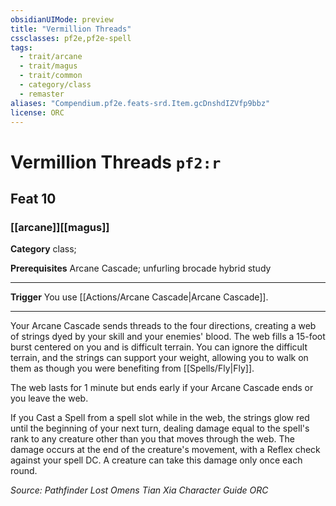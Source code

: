 ```yaml
---
obsidianUIMode: preview
title: "Vermillion Threads"
cssclasses: pf2e,pf2e-spell
tags:
  - trait/arcane
  - trait/magus
  - trait/common
  - category/class
  - remaster
aliases: "Compendium.pf2e.feats-srd.Item.gcDnshdIZVfp9bbz"
license: ORC
---
```

# Vermillion Threads `pf2:r`
## Feat 10
### [[arcane]][[magus]]

**Category** class; 



**Prerequisites** Arcane Cascade; unfurling brocade hybrid study
* * *
**Trigger** You use [[Actions/Arcane Cascade|Arcane Cascade]].

* * *

Your Arcane Cascade sends threads to the four directions, creating a web of strings dyed by your skill and your enemies' blood. The web fills a 15-foot burst centered on you and is difficult terrain. You can ignore the difficult terrain, and the strings can support your weight, allowing you to walk on them as though you were benefiting from [[Spells/Fly|Fly]].

The web lasts for 1 minute but ends early if your Arcane Cascade ends or you leave the web.

If you Cast a Spell from a spell slot while in the web, the strings glow red until the beginning of your next turn, dealing damage equal to the spell's rank to any creature other than you that moves through the web. The damage occurs at the end of the creature's movement, with a Reflex check against your spell DC. A creature can take this damage only once each round.

*Source: Pathfinder Lost Omens Tian Xia Character Guide*
*ORC*